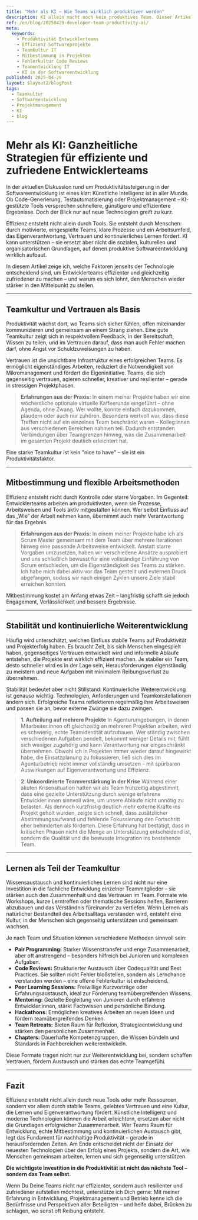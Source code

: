 ```yaml
---
title: "Mehr als KI – Wie Teams wirklich produktiver werden"
description: KI allein macht noch kein produktives Team. Dieser Artikel zeigt, wie Vertrauen, Mitbestimmung und gelebte Lernkultur die echte Produktivität in Entwicklerteams fördern.
ref: /en/blog/20250429-developer-team-productivity-ai/
meta:
  keywords:
    - Produktivität Entwicklerteams
    - Effizienz Softwareprojekte
    - Teamkultur IT
    - Mitbestimmung in Projekten
    - Fehlerkultur Code Reviews
    - Teamentwicklung IT
    - KI in der Softwareentwicklung
published: 2025-04-29
layout: $layout2/blogPost
tags:
  - Teamkultur
  - Softwareentwicklung
  - Projektmanagement
  - KI
  - blog
---
```


# Mehr als KI: Ganzheitliche Strategien für effiziente und zufriedene Entwicklerteams

In der aktuellen Diskussion rund um Produktivitätssteigerung in der Softwareentwicklung ist eines klar: Künstliche Intelligenz ist in aller Munde. Ob Code-Generierung, Testautomatisierung oder Projektmanagement – KI-gestützte Tools versprechen schnellere, günstigere und effizientere Ergebnisse. Doch der Blick nur auf neue Technologien greift zu kurz.

Effizienz entsteht nicht allein durch Tools. Sie entsteht durch Menschen: durch motivierte, eingespielte Teams, klare Prozesse und ein Arbeitsumfeld, das Eigenverantwortung, Vertrauen und kontinuierliches Lernen fördert. KI kann unterstützen – sie ersetzt aber nicht die sozialen, kulturellen und organisatorischen Grundlagen, auf denen produktive Softwareentwicklung wirklich aufbaut.

In diesem Artikel zeige ich, welche Faktoren jenseits der Technologie entscheidend sind, um Entwicklerteams effizienter und gleichzeitig zufriedener zu machen – und warum es sich lohnt, den Menschen wieder stärker in den Mittelpunkt zu stellen.

---

## Teamkultur und Vertrauen als Basis

Produktivität wächst dort, wo Teams sich sicher fühlen, offen miteinander kommunizieren und gemeinsam an einem Strang ziehen. Eine gute Teamkultur zeigt sich in respektvollem Feedback, in der Bereitschaft, Wissen zu teilen, und im Vertrauen darauf, dass man auch Fehler machen darf, ohne Angst vor Schuldzuweisungen zu haben.

Vertrauen ist die unsichtbare Infrastruktur eines erfolgreichen Teams. Es ermöglicht eigenständiges Arbeiten, reduziert die Notwendigkeit von Mikromanagement und fördert die Eigeninitiative. Teams, die sich gegenseitig vertrauen, agieren schneller, kreativer und resilienter – gerade in stressigen Projektphasen.

> **Erfahrungen aus der Praxis:**
> In einem meiner Projekte haben wir eine wöchentliche optionale virtuelle Kaffeerunde eingeführt – ohne Agenda, ohne Zwang. Wer wollte, konnte einfach dazukommen, plaudern oder auch nur zuhören. Besonders wertvoll war, dass diese Treffen nicht auf ein einzelnes Team beschränkt waren – Kolleg:innen aus verschiedenen Bereichen nahmen teil. Dadurch entstanden Verbindungen über Teamgrenzen hinweg, was die Zusammenarbeit im gesamten Projekt deutlich erleichtert hat.

Eine starke Teamkultur ist kein "nice to have" – sie ist ein Produktivitätsfaktor.

---

## Mitbestimmung und flexible Arbeitsmethoden

Effizienz entsteht nicht durch Kontrolle oder starre Vorgaben. Im Gegenteil: Entwicklerteams arbeiten am produktivsten, wenn sie Prozesse, Arbeitsweisen und Tools aktiv mitgestalten können.
Wer selbst Einfluss auf das „Wie“ der Arbeit nehmen kann, übernimmt auch mehr Verantwortung für das Ergebnis.

> **Erfahrungen aus der Praxis:**
> In einem meiner Projekte habe ich als Scrum Master gemeinsam mit dem Team über mehrere Iterationen hinweg eine passende Arbeitsweise entwickelt. Anstatt starre Vorgaben umzusetzen, haben wir verschiedene Ansätze ausprobiert und uns schließlich bewusst für eine vollständige Einführung von Scrum entschieden, um die Eigenständigkeit des Teams zu stärken. Ich habe mich dabei aktiv vor das Team gestellt und externen Druck abgefangen, sodass wir nach einigen Zyklen unsere Ziele stabil erreichen konnten.

Mitbestimmung kostet am Anfang etwas Zeit – langfristig schafft sie jedoch Engagement, Verlässlichkeit und bessere Ergebnisse.

---

## Stabilität und kontinuierliche Weiterentwicklung

Häufig wird unterschätzt, welchen Einfluss stabile Teams auf Produktivität und Projekterfolg haben. Es braucht Zeit, bis sich Menschen eingespielt haben, gegenseitiges Vertrauen entwickelt wird und informelle Abläufe entstehen, die Projekte erst wirklich effizient machen.
Je stabiler ein Team, desto schneller wird es in der Lage sein, Herausforderungen eigenständig zu meistern und neue Aufgaben mit minimalem Reibungsverlust zu übernehmen.

Stabilität bedeutet aber nicht Stillstand: Kontinuierliche Weiterentwicklung ist genauso wichtig. Technologien, Anforderungen und Teamkonstellationen ändern sich. Erfolgreiche Teams reflektieren regelmäßig ihre Arbeitsweisen und passen sie an, bevor externe Zwänge sie dazu zwingen.

> **1. Aufteilung auf mehrere Projekte**
> In Agenturumgebungen, in denen Mitarbeiter:innen oft gleichzeitig an mehreren Projekten arbeiten, wird es schwierig, echte Teamidentität aufzubauen. Wer ständig zwischen verschiedenen Aufgaben pendelt, bekommt weniger Details mit, fühlt sich weniger zugehörig und kann Verantwortung nur eingeschränkt übernehmen. Obwohl ich in Projekten immer wieder darauf hingewirkt habe, die Einsatzplanung zu fokussieren, ließ sich dies im Agenturbetrieb nicht immer vollständig umsetzen – mit spürbaren Auswirkungen auf Eigenverantwortung und Effizienz.

> **2. Unkoordinierte Teamverstärkung in der Krise**
> Während einer akuten Krisensituation hatten wir als Team frühzeitig abgestimmt, dass eine gezielte Unterstützung durch wenige erfahrene Entwickler:innen sinnvoll wäre, um unsere Abläufe nicht unnötig zu belasten. Als dennoch kurzfristig deutlich mehr externe Kräfte ins Projekt geholt wurden, zeigte sich schnell, dass zusätzlicher Abstimmungsaufwand und fehlende Fokussierung den Fortschritt eher behinderten als förderten. Diese Erfahrung hat bestätigt, dass in kritischen Phasen nicht die Menge an Unterstützung entscheidend ist, sondern die Qualität und die bewusste Integration ins bestehende Team.

---

## Lernen als Teil der Teamkultur

Wissensaustausch und kontinuierliches Lernen sind nicht nur eine Investition in die fachliche Entwicklung einzelner Teammitglieder – sie stärken auch den Zusammenhalt und das Vertrauen im Team.
Formate wie Workshops, kurze Lerntreffen oder thematische Sessions helfen, Barrieren abzubauen und das Verständnis füreinander zu vertiefen. Wenn Lernen als natürlicher Bestandteil des Arbeitsalltags verstanden wird, entsteht eine Kultur, in der Menschen sich gegenseitig unterstützen und gemeinsam wachsen.

Je nach Team und Situation können verschiedene Methoden sinnvoll sein:

- **Pair Programming:** Starker Wissenstransfer und enge Zusammenarbeit, aber oft anstrengend – besonders hilfreich bei Junioren und komplexen Aufgaben.
- **Code Reviews:** Strukturierter Austausch über Codequalität und Best Practices. Sie sollten nicht Fehler bloßstellen, sondern als Lernchance verstanden werden – eine offene Fehlerkultur ist entscheidend.
- **Peer Learning Sessions:** Freiwillige Kurzvorträge oder Erfahrungsaustausch, ideal zur Förderung teamübergreifenden Wissens.
- **Mentoring:** Gezielte Begleitung von Junioren durch erfahrene Entwickler:innen, stärkt Fachwissen und persönliche Bindung.
- **Hackathons:** Ermöglichen kreatives Arbeiten an neuen Ideen und fördern teamübergreifendes Denken.
- **Team Retreats:** Bieten Raum für Reflexion, Strategieentwicklung und stärken den persönlichen Zusammenhalt.
- **Chapters:** Dauerhafte Kompetenzgruppen, die Wissen bündeln und Standards in Fachbereichen weiterentwickeln.

Diese Formate tragen nicht nur zur Weiterentwicklung bei, sondern schaffen Vertrauen, fördern Austausch und stärken das echte Teamgefühl.

---

## Fazit

Effizienz entsteht nicht allein durch neue Tools oder mehr Ressourcen, sondern vor allem durch stabile Teams, gelebtes Vertrauen und eine Kultur, die Lernen und Eigenverantwortung fördert.
Künstliche Intelligenz und moderne Technologien können die Arbeit erleichtern, ersetzen aber nicht die Grundlagen erfolgreicher Zusammenarbeit.
Wer Teams Raum für Entwicklung, echte Mitbestimmung und kontinuierlichen Austausch gibt, legt das Fundament für nachhaltige Produktivität – gerade in herausfordernden Zeiten.
Am Ende entscheidet nicht der Einsatz der neuesten Technologien über den Erfolg eines Projekts, sondern die Art, wie Menschen gemeinsam arbeiten, lernen und sich gegenseitig unterstützen.

**Die wichtigste Investition in die Produktivität ist nicht das nächste Tool – sondern das Team selbst.**

Wenn Du Deine Teams nicht nur effizienter, sondern auch resilienter und zufriedener aufstellen möchtest, unterstütze ich Dich gerne:
Mit meiner Erfahrung in Entwicklung, Projektmanagement und Betrieb kenne ich die Bedürfnisse und Perspektiven aller Beteiligten – und helfe dabei, Brücken zu schlagen, wo sonst oft Reibung entsteht.

